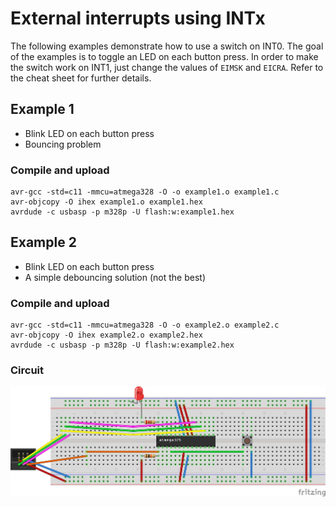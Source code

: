 # External interrupts using INTx

The following examples demonstrate how to use a switch on INT0. The goal of the examples is to toggle an LED on each button press. In order to make the switch work on INT1, just change the values of `EIMSK` and `EICRA`. Refer to the cheat sheet for further details.

## Example 1
* Blink LED on each button press
* Bouncing problem 

### Compile and upload
```
avr-gcc -std=c11 -mmcu=atmega328 -O -o example1.o example1.c
avr-objcopy -O ihex example1.o example1.hex
avrdude -c usbasp -p m328p -U flash:w:example1.hex
```
## Example 2
* Blink LED on each button press
* A simple debouncing solution (not the best)

### Compile and upload
```
avr-gcc -std=c11 -mmcu=atmega328 -O -o example2.o example2.c
avr-objcopy -O ihex example2.o example2.hex
avrdude -c usbasp -p m328p -U flash:w:example2.hex
```

### Circuit
<img src="../../../images/circuit-intx.jpg">
